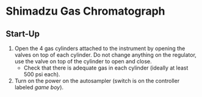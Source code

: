 # Shimadzu Gas Chromatograph

## Start-Up
1. Open the 4 gas cylinders attached to the instrument by opening the valves on top of each cylinder. Do not change anything on the regulator, use the valve on top of the cylinder to open and close.
    * Check that there is adequate gas in each cylinder (ideally at least 500 psi each).
2. Turn on the power on the autosampler (switch is on the controller labeled *game boy*).
